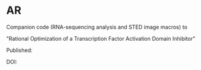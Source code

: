 # AR

Companion code (RNA-sequencing analysis and STED image macros) to 

"Rational Optimization of a Transcription Factor Activation Domain Inhibitor"

Published:

DOI:
